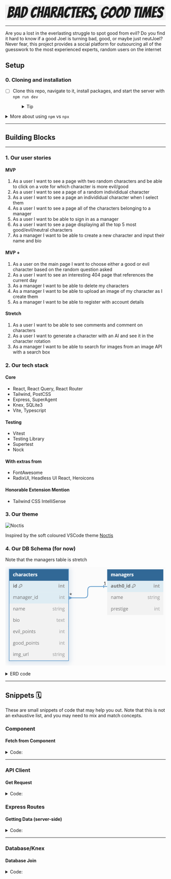 ![title](.docs/title.png "Bad Characters, Good Vibes")

---

Are you a lost in the everlasting struggle to spot good from evil? Do you find it hard to know if a good Joel is turning bad, good, or maybe just neutJoel? Never fear, this project provides a social platform for outsourcing all of the guesswork to the most experienced experts, random users on the internet

## Setup

### 0. Cloning and installation

- [ ] Clone this repo, navigate to it, install packages, and start the server with `npm run dev`
  <details style="padding-left: 2em">
    <summary>Tip</summary>

    You may also want to start a new branch
    ```sh
    cd bad-characters-good-vibes
    npm i
    git checkout -b <branchname>
    npm run dev
    ```
  </details>

<details>
  <summary>More about using <code>npm</code> vs <code>npx</code></summary>

  - When running knex, run `npm run knex <command>`, e.g. `npm run knex migrate:latest` rather than using `npx`
</details>

---

## Building Blocks
---

### 1. Our user stories

#### MVP

1. As a user I want to see a page with two random characters and be able to click on a vote for which character is more evil/good
2. As a user I want to see a page of a random individidual character
3. As a user I want to see a page an individidual character when I select them
4. As a user I want to see a page all of the characters belonging to a manager
5. As a user I want to be able to sign in as a manager
6. As a user I want to see a page displaying all the top 5 most good/evil/neutral characters
7. As a manager I want to be able to create a new character and input their name and bio

#### MVP +

1. As a user on the main page I want to choose either a good or evil character based on the random question asked
2. As a user I want to see an interesting 404 page that references the current day
3. As a manager I want to be able to delete my characters
4. As a manager I want to be able to upload an image of my character as I create them
5. As a manager I want to be able to register with account details

#### Stretch

1. As a user I want to be able to see comments and comment on characters
2. As a user I want to generate a character with an AI and see it in the character rotation
3. As a manager I want to be able to search for images from an image API with a search box

### 2. Our tech stack

#### Core

- React, React Query, React Router
- Tailwind, PostCSS
- Express, SuperAgent
- Knex, SQLite3
- Vite, Typescript

#### Testing

- Vitest
- Testing Library 
- Supertest 
- Nock 

#### With extras from

- FontAwesome
- RadixUI, Headless UI React, Heroicons

#### Honorable Extension Mention

- Tailwind CSS IntelliSense

### 3. Our theme

![Noctis](https://github.com/liviuschera/noctis/raw/HEAD/images/noctis.png "Noctis")

Inspired by the soft coloured VSCode theme [Noctis](https://marketplace.visualstudio.com/items?itemName=liviuschera.noctis)

### 4. Our DB Schema (for now)

Note that the managers table is stretch

![db diagram](.docs/erd.png)

<details>
<summary>ERD code</summary>

```php
Table characters {
  id int [pk, increment]
  manager_auth0_id string [ref: > M.auth0_id]
  name string
  bio text
  evil_points int
  good_points int
  img_url string // default image at first
}

// Optional: auth0 stretch
Table managers as M {
  auth0_id string [pk]
  name string
  prestige int // combined character scores
}
```

</details>

---

## Snippets 🗓️

These are small snippets of code that may help you out. Note that this is not an exhaustive list, and you may need to mix and match concepts.

### Component

#### Fetch from Component

<details>
  <summary>Code:</summary>

```ts
// component.tsx
const { data: fruits, isLoading, isError } = useQuery({
  queryKey: ['fruits'], 
  queryFn: getFruits
})

if (isError) {
  return (/* ... */)
}

if (isLoading) {
  return (/* ... */)
}

return (/* ... */)
```

</details>

---

### API Client

#### Get Request

<details>
  <summary>Code:</summary>

```ts
// apis/fruits.ts
async function getFruits() {
  const response = await request
    .get('/api/v1/fruits')

  return response.body.fruits
}
```

</details>

### Express Routes

#### Getting Data (server-side)

<details>
  <summary>Code:</summary>

```ts
// server/routes/fruits.ts
router.get('/', (req, res) => {
  try {
    const fruits = await db.getFruits(userId)
    if(!fruits){
      res.status(400)
      return
    }

    // ...
    res.status(200).json({fruits})
  } catch (error) {
    // ...
    console.log(error.message)
    res.status(500).json({ message: 'There was an error loading the data'})
  }
})
```

</details>

---

### Database/Knex

#### Database Join

<details>
  <summary>Code:</summary>

```ts
// server/db/fuctions/reviews.ts
async function getFruits(): Promise<FruitWithComment[]> {
  //         table 1
  return (
    db('fruits')
      //     table 2     column 1     column 2
      .join('comments', 'fruits.id', 'comments.fruit_id')
      .select(
        // make sure column names end up being unique
        'fruits.id',
        'fruits.name',
        'fruits.color',
        'fruits.taste',
        'comments.tasteRating',
        'comments.textureRating',
        'comments.content'
      )
  )
}
```

</details>